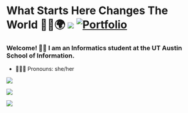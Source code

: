 # What Starts Here Changes The World 🤘🏾🌍 [![](https://img.shields.io/badge/linkedin-%230077B5.svg?style=for-the-badge&logo=linkedin)](https://www.linkedin.com/in/marshanah-t/) [![Portfolio](https://img.shields.io/badge/Portfolio-%23000000.svg?style=for-the-badge&logo=squarespace&logoColor=#FFC0CB)](https://marshanah-t.squarespace.com)

### Welcome! 👋🏾 I am an Informatics student at the UT Austin School of Information.

* 👩🏾‍💻 Pronouns: she/her

<img src="https://github-readme-stats.vercel.app/api?username=mars-aria&show_icons=true"/>

<a href=""> <img align="center" src="https://github-readme-stats-sigma-five.vercel.app/api/top-langs/?username=mars-aria&layout=compact&line_height=40&hide=css"/> </a>

<img src="https://github-readme-streak-stats.herokuapp.com/?user=mars-aria&show_icons=true"/>

<!--
**mars-aria/mars-aria** is a ✨ _special_ ✨ repository because its `README.md` (this file) appears on your GitHub profile.
